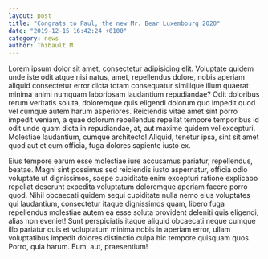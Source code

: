 ```yaml
---
layout: post
title: "Congrats to Paul, the new Mr. Bear Luxembourg 2020"
date: "2019-12-15 16:42:24 +0100"
category: news
author: Thibault M.
---
```


Lorem ipsum dolor sit amet, consectetur adipisicing elit. Voluptate quidem unde iste odit atque nisi natus, amet, repellendus dolore, nobis aperiam aliquid consectetur error dicta totam consequatur similique illum quaerat minima animi numquam laboriosam laudantium repudiandae? Odit doloribus rerum veritatis soluta, doloremque quis eligendi dolorum quo impedit quod vel cumque autem harum asperiores. Reiciendis vitae amet sint porro impedit veniam, a quae dolorum repellendus repellat tempore temporibus id odit unde quam dicta in repudiandae, at, aut maxime quidem vel excepturi. Molestiae laudantium, cumque architecto! Aliquid, tenetur ipsa, sint sit amet quod aut et eum officia, fuga dolores sapiente iusto ex.

Eius tempore earum esse molestiae iure accusamus pariatur, repellendus, beatae. Magni sint possimus sed reiciendis iusto aspernatur, officia odio voluptate ut dignissimos, saepe cupiditate enim excepturi ratione explicabo repellat deserunt expedita voluptatum doloremque aperiam facere porro quod. Nihil obcaecati quidem sequi cupiditate nulla nemo eius voluptates qui laudantium, consectetur itaque dignissimos quam, libero fuga repellendus molestiae autem ea esse soluta provident deleniti quis eligendi, alias non eveniet! Sunt perspiciatis itaque aliquid obcaecati neque cumque illo pariatur quis et voluptatum minima nobis in aperiam error, ullam voluptatibus impedit dolores distinctio culpa hic tempore quisquam quos. Porro, quia harum. Eum, aut, praesentium!
